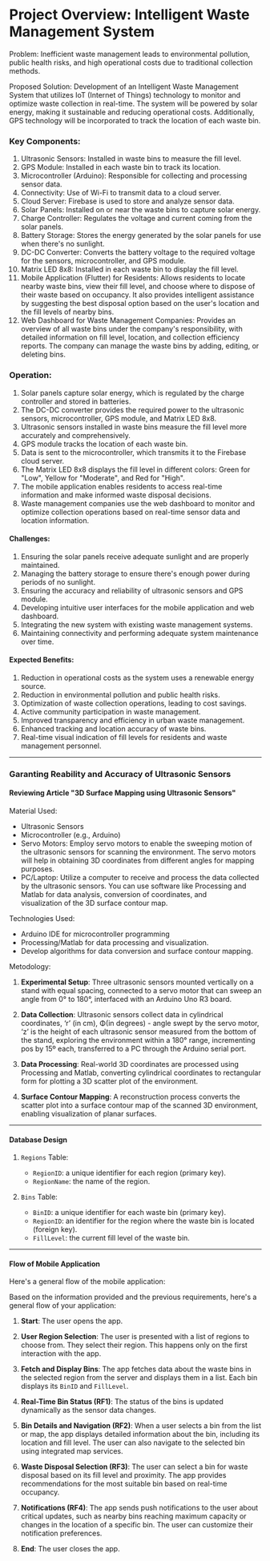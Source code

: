 # Project Overview: Intelligent Waste Management System 


Problem: Inefficient waste management leads to environmental pollution, public health risks, and high operational costs due to traditional collection methods.


Proposed Solution: Development of an Intelligent Waste Management System that utilizes IoT (Internet of Things) technology to monitor and optimize waste collection in real-time. The system will be powered by solar energy, making it sustainable and reducing operational costs. Additionally, GPS technology will be incorporated to track the location of each waste bin.

### Key Components:

1.  Ultrasonic Sensors: Installed in waste bins to measure the fill level.
2.  GPS Module: Installed in each waste bin to track its location.
3.  Microcontroller (Arduino): Responsible for collecting and processing sensor data.
4.  Connectivity: Use of Wi-Fi to transmit data to a cloud server.
5.  Cloud Server: Firebase is used to store and analyze sensor data.
6.  Solar Panels: Installed on or near the waste bins to capture solar energy.
7.  Charge Controller: Regulates the voltage and current coming from the solar panels.
8.  Battery Storage: Stores the energy generated by the solar panels for use when there's no sunlight.
9.  DC-DC Converter: Converts the battery voltage to the required voltage for the sensors, microcontroller, and GPS module.
10. Matrix LED 8x8: Installed in each waste bin to display the fill level.
11. Mobile Application (Flutter) for Residents: Allows residents to locate nearby waste bins, view their fill level, and choose where to dispose of their waste based on occupancy. It also provides intelligent assistance by suggesting the best disposal option based on the user's location and the fill levels of nearby bins.
12. Web Dashboard for Waste Management Companies: Provides an overview of all waste bins under the company's responsibility, with detailed information on fill level, location, and collection efficiency reports. The company can manage the waste bins by adding, editing, or deleting bins.

### Operation:

1.  Solar panels capture solar energy, which is regulated by the charge controller and stored in batteries.
2.  The DC-DC converter provides the required power to the ultrasonic sensors, microcontroller, GPS module, and Matrix LED 8x8.
3.  Ultrasonic sensors installed in waste bins measure the fill level more accurately and comprehensively.
4.  GPS module tracks the location of each waste bin.
5.  Data is sent to the microcontroller, which transmits it to the Firebase cloud server.
6.  The Matrix LED 8x8 displays the fill level in different colors: Green for "Low", Yellow for "Moderate", and Red for "High".
7.  The mobile application enables residents to access real-time information and make informed waste disposal decisions.
8.  Waste management companies use the web dashboard to monitor and optimize collection operations based on real-time sensor data and location information.

#### Challenges:

1.  Ensuring the solar panels receive adequate sunlight and are properly maintained.
2.  Managing the battery storage to ensure there's enough power during periods of no sunlight.
3.  Ensuring the accuracy and reliability of ultrasonic sensors and GPS module.
4.  Developing intuitive user interfaces for the mobile application and web dashboard.
5.  Integrating the new system with existing waste management systems.
6.  Maintaining connectivity and performing adequate system maintenance over time.

#### Expected Benefits:

1.  Reduction in operational costs as the system uses a renewable energy source.
2.  Reduction in environmental pollution and public health risks.
3.  Optimization of waste collection operations, leading to cost savings.
4.  Active community participation in waste management.
5.  Improved transparency and efficiency in urban waste management.
6.  Enhanced tracking and location accuracy of waste bins.
7.  Real-time visual indication of fill levels for residents and waste management personnel.
----------------------------------------------------------------------------------------------

### Garanting Reability and Accuracy of Ultrasonic Sensors

#### Reviewing Article "3D Surface Mapping using Ultrasonic Sensors"

Material Used:
 - Ultrasonic Sensors
 - Microcontroller (e.g., Arduino)
 - Servo Motors: Employ servo motors to enable the sweeping motion of the ultrasonic sensors for scanning the environment. The servo motors will help in obtaining 3D coordinates from different angles for mapping    purposes.
 - PC/Laptop: Utilize a computer to receive and process the data collected by the ultrasonic sensors. You can use software like Processing and Matlab for data analysis, conversion of coordinates, and         
   visualization of the 3D surface contour map.

Technologies Used:
  - Arduino IDE for microcontroller programming
  - Processing/Matlab for data processing and visualization.
  - Develop algorithms for data conversion and surface contour mapping.

Metodology:

1.  **Experimental Setup**: Three ultrasonic sensors mounted vertically on a stand with equal spacing, connected to a servo motor that can sweep an angle from 0° to 180°, interfaced with an Arduino Uno R3 board.

2.  **Data Collection**: Ultrasonic sensors collect data in cylindrical coordinates, ‘r’ (in cm), Φ(in degrees) - angle swept by the servo motor, ‘z’ is the height of each ultrasonic sensor measured from the bottom of the stand, exploring the environment within a 180° range, incrementing pos by 15º each, transferred to a PC through the Arduino serial port.

4.  **Data Processing**: Real-world 3D coordinates are processed using Processing and Matlab, converting cylindrical coordinates to rectangular form for plotting a 3D scatter plot of the environment.

5.  **Surface Contour Mapping**: A reconstruction process converts the scatter plot into a surface contour map of the scanned 3D environment, enabling visualization of planar surfaces.


-----------------------------------------------------------------------------------------------
#### Database Design

1.  `Regions` Table:

    -   `RegionID`: a unique identifier for each region (primary key).
    -   `RegionName`: the name of the region.
2.  `Bins` Table:

    -   `BinID`: a unique identifier for each waste bin (primary key).
    -   `RegionID`: an identifier for the region where the waste bin is located (foreign key).
    -   `FillLevel`: the current fill level of the waste bin.

---------------------------------------------------------


#### Flow of Mobile Application

Here's a general flow of the mobile application:

Based on the information provided and the previous requirements, here's a general flow of your application:

1.  **Start**: The user opens the app.

2.  **User Region Selection**: The user is presented with a list of regions to choose from. They select their region. This happens only on the first interaction with the app.

3.  **Fetch and Display Bins**: The app fetches data about the waste bins in the selected region from the server and displays them in a list. Each bin displays its `BinID` and `FillLevel`.

4.  **Real-Time Bin Status (RF1)**: The status of the bins is updated dynamically as the sensor data changes.

5.  **Bin Details and Navigation (RF2)**: When a user selects a bin from the list or map, the app displays detailed information about the bin, including its location and fill level. The user can also navigate to the selected bin using integrated map services.

6.  **Waste Disposal Selection (RF3)**: The user can select a bin for waste disposal based on its fill level and proximity. The app provides recommendations for the most suitable bin based on real-time occupancy.

7.  **Notifications (RF4)**: The app sends push notifications to the user about critical updates, such as nearby bins reaching maximum capacity or changes in the location of a specific bin. The user can customize their notification preferences.

8.  **End**: The user closes the app.

